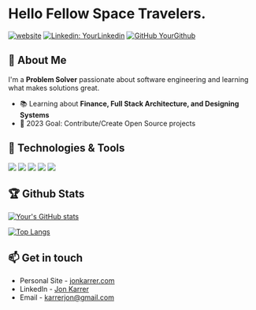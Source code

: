 # Hello Fellow Space Travelers.

[![website](https://img.shields.io/badge/Portfolio-Website-green?style=flat&logo=google-chrome)](https://jonkarrer.com/)
[![Linkedin: YourLinkedin](https://img.shields.io/badge/-LinkedIn-blue?style=flat&logo=Linkedin&logoColor=white)](https://www.linkedin.com/in/jon-karrer-6b8a18186/)
[![GitHub YourGithub](https://img.shields.io/github/followers/yourGithub?label=follow&style=social)](https://github.com/jonkarrer)

## 👀 About Me

I'm a **Problem Solver** passionate about software engineering and learning what makes solutions great.

- 📚 Learning about **Finance, Full Stack Architecture, and Designing Systems**
- 🎯 2023 Goal: Contribute/Create Open Source projects

## 🔧 Technologies & Tools

![](https://img.shields.io/badge/Code-Rust-informational?style=flat&logo=rust&logoColor=white&color=2bbc8a)
![](https://img.shields.io/badge/Code-Typescript-informational?style=flat&logo=typescript&logoColor=white&color=2bbc8a)
![](https://img.shields.io/badge/Code-PHP-informational?style=flat&logo=php&logoColor=white&color=2bbc8a)
![](https://img.shields.io/badge/Tools-Docker-informational?style=flat&logo=docker&logoColor=white&color=2bbc8a)
![](https://img.shields.io/badge/Tools-React-informational?style=flat&logo=react&logoColor=white&color=2bbc8a)

## 🏆 Github Stats

[![Your's GitHub stats](https://github-readme-stats.vercel.app/api?username=jonkarrer&show_icons=true&theme=radical)](https://github.com/jonkarrer/github-readme-stats)

[![Top Langs](https://github-readme-stats.vercel.app/api/top-langs/?username=jonkarrer&layout=compact&theme=radical)](https://github.com/jonkarrer/github-readme-stats)

## 📫 Get in touch

- Personal Site - [jonkarrer.com](https://jonkarrer.com/)
- LinkedIn - [Jon Karrer](https://www.linkedin.com/in/jon-karrer-6b8a18186/)
- Email - karrerjon@gmail.com
